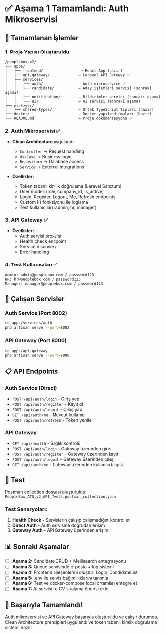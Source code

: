 # ✅ Aşama 1 Tamamlandı: Auth Mikroservisi

## 🎯 Tamamlanan İşlemler

### 1. Proje Yapısı Oluşturuldu
```
/peoplebox-v2/
├── apps/
│   ├── frontend/                 → React App (hazır)
│   ├── api-gateway/             → Laravel API Gateway ✅
│   ├── services/
│   │   ├── auth/                → Auth microservice ✅
│   │   ├── candidate/           → Aday işlemleri servisi (sonraki aşama)
│   │   ├── notification/        → Bildirimler servisi (sonraki aşama)
│   │   └── ai/                  → AI servisi (sonraki aşama)
├── packages/
│   └── shared-types/            → Ortak TypeScript tipleri (hazır)
├── docker/                      → Docker yapılandırmaları (hazır)
└── README.md                    → Proje dokümantasyonu ✅
```

### 2. Auth Mikroservisi ✅
- **Clean Architecture** uygulandı:
  - `Controller` → Request handling
  - `UseCase` → Business logic
  - `Repository` → Database access
  - `Service` → External integrations

- **Özellikler:**
  - Token tabanlı kimlik doğrulama (Laravel Sanctum)
  - User modeli (role, company_id, is_active)
  - Login, Register, Logout, Me, Refresh endpoints
  - Custom l() fonksiyonu ile loglama
  - Test kullanıcıları (admin, hr, manager)

### 3. API Gateway ✅
- **Özellikler:**
  - Auth servisi proxy'si
  - Health check endpoint
  - Service discovery
  - Error handling

### 4. Test Kullanıcıları ✅
```
Admin: admin@peoplebox.com / password123
HR: hr@peoplebox.com / password123
Manager: manager@peoplebox.com / password123
```

## 🚀 Çalışan Servisler

### Auth Service (Port 8002)
```bash
cd apps/services/auth
php artisan serve --port=8002
```

### API Gateway (Port 8000)
```bash
cd apps/api-gateway
php artisan serve --port=8000
```

## 📋 API Endpoints

### Auth Service (Direct)
- `POST /api/auth/login` - Giriş yap
- `POST /api/auth/register` - Kayıt ol
- `POST /api/auth/logout` - Çıkış yap
- `GET /api/auth/me` - Mevcut kullanıcı
- `POST /api/auth/refresh` - Token yenile

### API Gateway
- `GET /api/health` - Sağlık kontrolü
- `POST /api/auth/login` - Gateway üzerinden giriş
- `POST /api/auth/register` - Gateway üzerinden kayıt
- `POST /api/auth/logout` - Gateway üzerinden çıkış
- `GET /api/auth/me` - Gateway üzerinden kullanıcı bilgisi

## 🧪 Test

Postman collection dosyası oluşturuldu: `PeopleBox_ATS_v2_API_Tests.postman_collection.json`

### Test Senaryoları:
1. **Health Check** - Servislerin çalışıp çalışmadığını kontrol et
2. **Direct Auth** - Auth servisine doğrudan erişim
3. **Gateway Auth** - API Gateway üzerinden erişim

## 📊 Sonraki Aşamalar

- [ ] **Aşama 2:** Candidate CRUD + Meilisearch entegrasyonu
- [ ] **Aşama 3:** Queue servisinde e-posta + log sistemi
- [ ] **Aşama 4:** Frontend bileşenlerini oluştur: Login, CandidateList
- [ ] **Aşama 5:** .env ile servis bağımlılıklarını tanımla
- [ ] **Aşama 6:** Test ve docker-compose local ortamları entegre et
- [ ] **Aşama 7:** AI servisi ile CV sıralama önerisi ekle

## 🎉 Başarıyla Tamamlandı!

Auth mikroservisi ve API Gateway başarıyla oluşturuldu ve çalışır durumda. Clean Architecture prensipleri uygulandı ve token tabanlı kimlik doğrulama sistemi hazır. 